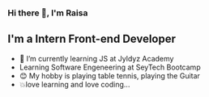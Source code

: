 ### Hi there 👋, I'm Raisa

## I'm a Intern Front-end Developer 

- 🔭 I’m currently learning JS at Jyldyz Academy
- Learning Software Engeneering at SeyTech Bootcamp
- 😊 My hobby is playing table tennis, playing the Guitar
- 💥love learning and love coding...






